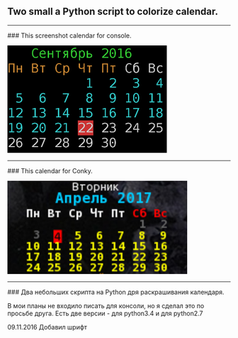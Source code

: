## **Two small a Python script to colorize calendar.**

<hr>
### This screenshot calendar for console.

![Console](https://github.com/delvin-fil/python-cal/blob/master/console.png)

<hr>
### This calendar for Conky.

![Conky](https://github.com/delvin-fil/python-cal/blob/master/21:16:57-04-04-17.png)
<hr>
###
Два небольших скрипта на Python дря раскрашивания календаря.

В мои планы не входило писать для консоли, но я сделал это по просьбе друга.
Есть две версии - для python3.4 и для python2.7

09.11.2016
Добавил шрифт
